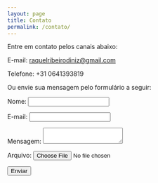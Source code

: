 ```yaml
---
layout: page
title: Contato
permalink: /contato/
---
```


Entre em contato pelos canais abaixo:

E-mail: raquelribeirodiniz@gmail.com

Telefone: +31 0641393819

Ou envie sua mensagem pelo formulário a seguir:

<form name="contact" method="POST" netlify>
  <p>
    <label>Nome: <input type="text" nome="nome"></label>   
  </p>
  <p>
    <label>E-mail: <input type="email" name="email"></label>
  </p>
  <p>
    <label>Mensagem: <textarea name="mensagem"></textarea></label>
  </p>
  <p>
    <label>Arquivo: <input type="file" name="arquivo">
  <p/>
  <p>
    <button type="submit">Enviar</button>
  </p>
</form>
